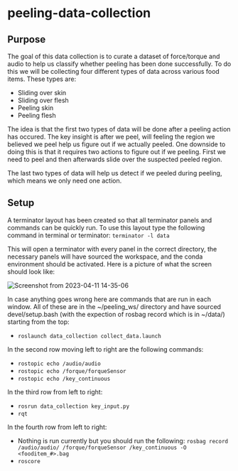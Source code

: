 # peeling-data-collection

## Purpose

The goal of this data collection is to curate a dataset of force/torque and audio to help us classify whether peeling has been done successfully.
To do this we will be collecting four different types of data across various food items.  These types are:
- Sliding over skin
- Sliding over flesh
- Peeling skin
- Peeling flesh

The idea is that the first two types of data will be done after a peeling action has occured.  The key insight is after we peel, will feeling the region we believed we peel help us figure out if we actually peeled. One downside to doing this is that it requires two actions to figure out if we peeling. First we need to peel and then afterwards slide over the suspected peeled region.

The last two types of data will help us detect if we peeled during peeling, which means we only need one action.  

## Setup

A terminator layout has been created so that all terminator panels and commands can be quickly run. To use this layout type the following command in terminal or terminator: `terminator -l data`

This will open a terminator with every panel in the correct directory, the necessary panels will have sourced the workspace, and the conda environment should be activated.  Here is a picture of what the screen should look like:

![Screenshot from 2023-04-11 14-35-06](https://user-images.githubusercontent.com/40637887/231257675-0e28f454-a5af-4860-b0eb-ff6c57158511.png)

In case anything goes wrong here are commands that are run in each window.  All of these are in the ~/peeling_ws/ directory and have sourced devel/setup.bash (with the expection of rosbag record which is in ~/data/) starting from the top:

- `roslaunch data_collection collect_data.launch`

In the second row moving left to right are the following commands:
- `rostopic echo /audio/audio`
- `rostopic echo /forque/forqueSensor`
- `rostopic echo /key_continuous`

In the third row from left to right:
- `rosrun data_collection key_input.py`
- `rqt`

In the fourth row from left to right:
- Nothing is run currently but you should run the following: `rosbag record /audio/audio/ /forque/forqueSensor /key_continuous -O <fooditem_#>.bag`
- `roscore`

